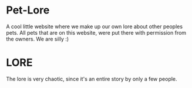 # Pet-Lore
A cool little website where we make up our own lore about other peoples pets. All pets that are on this website, were put there with permission from the owners. We are silly :)

<h1>LORE</h1>
The lore is very chaotic, since it's an entire story by only a few people.
